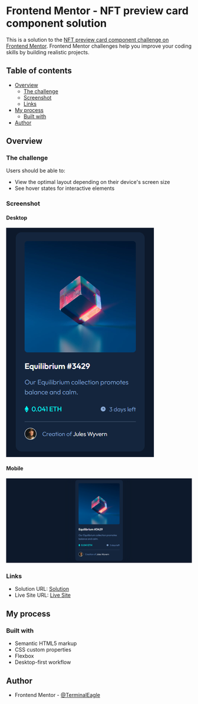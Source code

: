 # Frontend Mentor - NFT preview card component solution

This is a solution to the [NFT preview card component challenge on Frontend Mentor](https://www.frontendmentor.io/challenges/nft-preview-card-component-SbdUL_w0U). Frontend Mentor challenges help you improve your coding skills by building realistic projects.

## Table of contents

- [Overview](#overview)
  - [The challenge](#the-challenge)
  - [Screenshot](#screenshot)
  - [Links](#links)
- [My process](#my-process)
  - [Built with](#built-with)
- [Author](#author)

## Overview

### The challenge

Users should be able to:

- View the optimal layout depending on their device's screen size
- See hover states for interactive elements

### Screenshot

#### Desktop

![](./desktop-design.png)

#### Mobile

![](./mobile-design.png)

### Links

- Solution URL: [Solution](https://github.com/TerminalEagle/NFT-Preview-Card)
- Live Site URL: [Live Site](https://terminaleagle.github.io/NFT-Preview-Card/)

## My process

### Built with

- Semantic HTML5 markup
- CSS custom properties
- Flexbox
- Desktop-first workflow

## Author

- Frontend Mentor - [@TerminalEagle](https://www.frontendmentor.io/profile/TerminalEagle)
